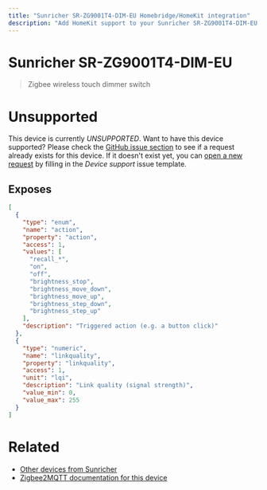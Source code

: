 ```yaml
---
title: "Sunricher SR-ZG9001T4-DIM-EU Homebridge/HomeKit integration"
description: "Add HomeKit support to your Sunricher SR-ZG9001T4-DIM-EU, using Homebridge, Zigbee2MQTT and homebridge-z2m."
---
```

<!---
This file has been GENERATED using src/docgen/docgen.ts
DO NOT EDIT THIS FILE MANUALLY!
-->
# Sunricher SR-ZG9001T4-DIM-EU
> Zigbee wireless touch dimmer switch


# Unsupported

This device is currently *UNSUPPORTED*.
Want to have this device supported? Please check the [GitHub issue section](https://github.com/itavero/homebridge-z2m/issues?q=SR-ZG9001T4-DIM-EU) to see if a request already exists for this device.
If it doesn't exist yet, you can [open a new request](https://github.com/itavero/homebridge-z2m/issues/new?assignees=&labels=enhancement&template=device_support.md&title=%5BDevice%5D+Sunricher+SR-ZG9001T4-DIM-EU) by filling in the _Device support_ issue template.

## Exposes

```json
[
  {
    "type": "enum",
    "name": "action",
    "property": "action",
    "access": 1,
    "values": [
      "recall_*",
      "on",
      "off",
      "brightness_stop",
      "brightness_move_down",
      "brightness_move_up",
      "brightness_step_down",
      "brightness_step_up"
    ],
    "description": "Triggered action (e.g. a button click)"
  },
  {
    "type": "numeric",
    "name": "linkquality",
    "property": "linkquality",
    "access": 1,
    "unit": "lqi",
    "description": "Link quality (signal strength)",
    "value_min": 0,
    "value_max": 255
  }
]
```

# Related
* [Other devices from Sunricher](../index.md#sunricher)
* [Zigbee2MQTT documentation for this device](https://www.zigbee2mqtt.io/devices/SR-ZG9001T4-DIM-EU.html)